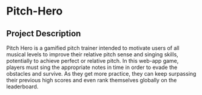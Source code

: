 # Pitch-Hero
## Project Description
Pitch Hero is a gamified pitch trainer intended to motivate users of all musical levels to improve their relative pitch sense and singing skills, potentially to achieve perfect or relative pitch. In this web-app game, players must sing the appropriate notes in time in order to evade the obstacles and survive. As they get more practice, they can keep surpassing their previous high scores and even rank themselves globally on the leaderboard.
